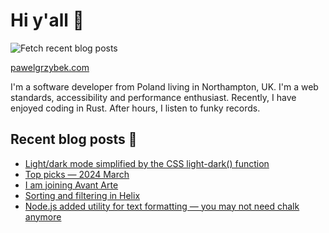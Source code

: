 # Hi y'all 👋

![Fetch recent blog posts](https://github.com/pawelgrzybek/pawelgrzybek/workflows/Fetch%20recent%20blog%20posts/badge.svg)

[pawelgrzybek.com](https://pawelgrzybek.com)

I'm a software developer from Poland living in Northampton, UK. I'm a web standards, accessibility and performance enthusiast. Recently, I have enjoyed coding in Rust. After hours, I listen to funky records.

## Recent blog posts 📝

<!-- FEED-START -->
- [Light/dark mode simplified by the CSS light-dark() function](https://pawelgrzybek.com/light-dark-mode-simplified-by-the-css-light-dark-function/)
- [Top picks — 2024 March](https://pawelgrzybek.com/top-picks-2024-march/)
- [I am joining Avant Arte](https://pawelgrzybek.com/i-am-joining-avant-arte/)
- [Sorting and filtering in Helix](https://pawelgrzybek.com/sorting-and-filtering-in-helix/)
- [Node.js added utility for text formatting — you may not need chalk anymore](https://pawelgrzybek.com/node-js-added-utility-for-text-formatting-you-may-not-need-chalk-anymore/)
<!-- FEED-END -->
